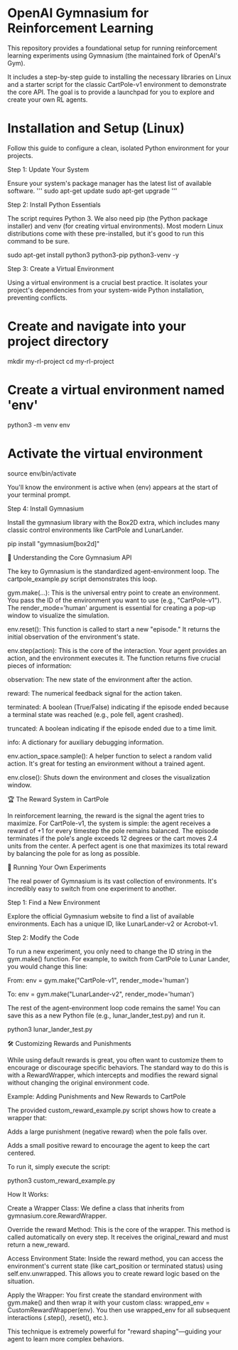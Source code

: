 # OpenAI Gymnasium for Reinforcement Learning

This repository provides a foundational setup for running reinforcement learning experiments using Gymnasium (the maintained fork of OpenAI's Gym).

It includes a step-by-step guide to installing the necessary libraries on Linux and a starter script for the classic CartPole-v1 environment to demonstrate the core API. The goal is to provide a launchpad for you to explore and create your own RL agents.

# Installation and Setup (Linux)

Follow this guide to configure a clean, isolated Python environment for your projects.

Step 1: Update Your System

Ensure your system's package manager has the latest list of available software.
'''
sudo apt-get update
sudo apt-get upgrade
'''

Step 2: Install Python Essentials

The script requires Python 3. We also need pip (the Python package installer) and venv (for creating virtual environments). Most modern Linux distributions come with these pre-installed, but it's good to run this command to be sure.

sudo apt-get install python3 python3-pip python3-venv -y


Step 3: Create a Virtual Environment

Using a virtual environment is a crucial best practice. It isolates your project's dependencies from your system-wide Python installation, preventing conflicts.

# Create and navigate into your project directory
mkdir my-rl-project
cd my-rl-project

# Create a virtual environment named 'env'
python3 -m venv env

# Activate the virtual environment
source env/bin/activate


You'll know the environment is active when (env) appears at the start of your terminal prompt.

Step 4: Install Gymnasium

Install the gymnasium library with the Box2D extra, which includes many classic control environments like CartPole and LunarLander.

pip install "gymnasium[box2d]"


🤖 Understanding the Core Gymnasium API

The key to Gymnasium is the standardized agent-environment loop. The cartpole_example.py script demonstrates this loop.

gym.make(...): This is the universal entry point to create an environment. You pass the ID of the environment you want to use (e.g., "CartPole-v1"). The render_mode='human' argument is essential for creating a pop-up window to visualize the simulation.

env.reset(): This function is called to start a new "episode." It returns the initial observation of the environment's state.

env.step(action): This is the core of the interaction. Your agent provides an action, and the environment executes it. The function returns five crucial pieces of information:

observation: The new state of the environment after the action.

reward: The numerical feedback signal for the action taken.

terminated: A boolean (True/False) indicating if the episode ended because a terminal state was reached (e.g., pole fell, agent crashed).

truncated: A boolean indicating if the episode ended due to a time limit.

info: A dictionary for auxiliary debugging information.

env.action_space.sample(): A helper function to select a random valid action. It's great for testing an environment without a trained agent.

env.close(): Shuts down the environment and closes the visualization window.

🏆 The Reward System in CartPole

In reinforcement learning, the reward is the signal the agent tries to maximize. For CartPole-v1, the system is simple: the agent receives a reward of +1 for every timestep the pole remains balanced. The episode terminates if the pole's angle exceeds 12 degrees or the cart moves 2.4 units from the center. A perfect agent is one that maximizes its total reward by balancing the pole for as long as possible.

🧪 Running Your Own Experiments

The real power of Gymnasium is its vast collection of environments. It's incredibly easy to switch from one experiment to another.

Step 1: Find a New Environment

Explore the official Gymnasium website to find a list of available environments. Each has a unique ID, like LunarLander-v2 or Acrobot-v1.

Step 2: Modify the Code

To run a new experiment, you only need to change the ID string in the gym.make() function. For example, to switch from CartPole to Lunar Lander, you would change this line:

From:
env = gym.make("CartPole-v1", render_mode='human')

To:
env = gym.make("LunarLander-v2", render_mode='human')

The rest of the agent-environment loop code remains the same! You can save this as a new Python file (e.g., lunar_lander_test.py) and run it.

python3 lunar_lander_test.py


🛠️ Customizing Rewards and Punishments

While using default rewards is great, you often want to customize them to encourage or discourage specific behaviors. The standard way to do this is with a RewardWrapper, which intercepts and modifies the reward signal without changing the original environment code.

Example: Adding Punishments and New Rewards to CartPole

The provided custom_reward_example.py script shows how to create a wrapper that:

Adds a large punishment (negative reward) when the pole falls over.

Adds a small positive reward to encourage the agent to keep the cart centered.

To run it, simply execute the script:

python3 custom_reward_example.py


How It Works:

Create a Wrapper Class: We define a class that inherits from gymnasium.core.RewardWrapper.

Override the reward Method: This is the core of the wrapper. This method is called automatically on every step. It receives the original_reward and must return a new_reward.

Access Environment State: Inside the reward method, you can access the environment's current state (like cart_position or terminated status) using self.env.unwrapped. This allows you to create reward logic based on the situation.

Apply the Wrapper: You first create the standard environment with gym.make() and then wrap it with your custom class: wrapped_env = CustomRewardWrapper(env). You then use wrapped_env for all subsequent interactions (.step(), .reset(), etc.).

This technique is extremely powerful for "reward shaping"—guiding your agent to learn more complex behaviors.
